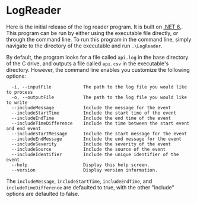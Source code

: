 # LogReader

Here is the initial release of the log reader program. It is built on [.NET 6,](https://dotnet.microsoft.com/en-us/download/dotnet/6.0). This program can be run by either using the executable file directly, or through the command line. To run this program in the command line, simply navigate to the directory of the executable and run `.\LogReader`.

By default, the program looks for a file called `api.log` in the base directory of the C drive, and outputs a file called `api.csv` in the executable's directory. However, the command line enables you customize the following options:
```
  -i, --inputFile            The path to the log file you would like to process
  -o, --outputFile           The path to the log file you would like to write
  --includeMessage           Include the message for the event
  --includeStartTime         Include the start time of the event
  --includeEndTime           Include the end time of the event
  --includeTimeDifference    Include the time between the start event and end event
  --includeStartMessage      Include the start message for the event
  --includeEndMessage        Include the end message for the event
  --includeSeverity          Include the severity of the event
  --includeSource            Include the source of the event
  --includeIdentifier        Include the unique identifier of the event
  --help                     Display this help screen.
  --version                  Display version information.
```
The `includeMessage`, `includeStartTime`, `includeEndTime`, and `includeTimeDifference` are defaulted to true, with the other "include" options are defaulted to false.